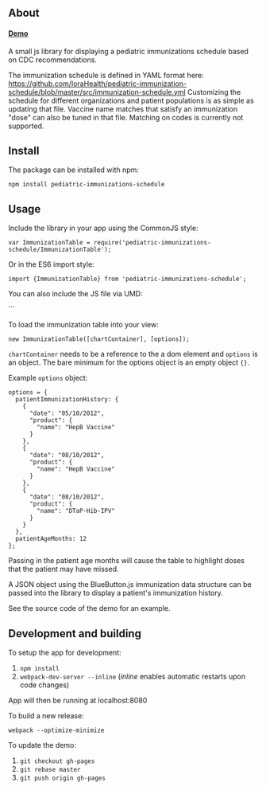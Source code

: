 ## About

#### [Demo](http://icu.iorahealth.com/pediatric-immunization-schedule/)

A small js library for displaying a pediatric immunizations schedule based on CDC recommendations.

The immunization schedule is defined in YAML format here: https://github.com/IoraHealth/pediatric-immunization-schedule/blob/master/src/immunization-schedule.yml Customizing the schedule for different organizations and patient populations is as simple as updating that file. Vaccine name matches that satisfy an immunization "dose" can also be tuned in that file. Matching on codes is currently not supported.

## Install

The package can be installed with npm:

`npm install pediatric-immunizations-schedule`

## Usage

Include the library in your app using the CommonJS style:

`var ImmunizationTable = require('pediatric-immunizations-schedule/ImmunizationTable');`

Or in the ES6 import style:

`import {ImmunizationTable} from 'pediatric-immunizations-schedule';`

You can also include the JS file via UMD:

``<script type="text/javascript" src="./dist/pediatric-immunizations-chart.js" charset="utf-8"></script>`

To load the immunization table into your view:

`new ImmunizationTable([chartContainer], [options]);`

`chartContainer` needs to be a reference to the a dom element and `options` is an object. The bare minimum for the options object is an empty object `{}`.

Example `options` object:

```
options = {
  patientImmunizationHistory: {
    {
      "date": "05/10/2012",
      "product": {
        "name": "HepB Vaccine"
      }
    },
    {
      "date": "08/10/2012",
      "product": {
        "name": "HepB Vaccine"
      }
    },
    {
      "date": "08/10/2012",
      "product": {
        "name": "DTaP-Hib-IPV"
      }
    }
  },
  patientAgeMonths: 12
};
```

Passing in the patient age months will cause the table to highlight doses that the patient may have missed.

A JSON object using the BlueButton.js immunization data structure can be passed into the library to display a patient's immunization history.

See the source code of the demo for an example.

## Development and building

To setup the app for development:

1. `npm install`
2. `webpack-dev-server --inline` (*inline* enables automatic restarts upon code changes)

App will then be running at localhost:8080

To build a new release:

`webpack --optimize-minimize`

To update the demo:

1. `git checkout gh-pages`
2. `git rebase master`
3. `git push origin gh-pages`
